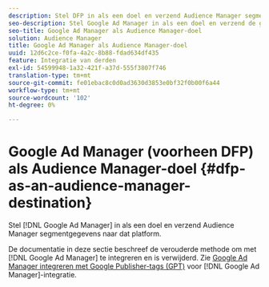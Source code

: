 ```yaml
---
description: Stel DFP in als een doel en verzend Audience Manager segmentgegevens naar dat platform.
seo-description: Stel Google Ad Manager in als een doel en verzend de gegevens van het Audience Manager segment naar dat platform.
seo-title: Google Ad Manager als Audience Manager-doel
solution: Audience Manager
title: Google Ad Manager als Audience Manager-doel
uuid: 12d6c2ce-f0fa-4a2c-8b88-fdad634df435
feature: Integratie van derden
exl-id: 54599948-1a32-421f-a37d-555f3807f746
translation-type: tm+mt
source-git-commit: fe01ebac8c0d0ad3630d3853e0bf32f0b00f6a44
workflow-type: tm+mt
source-wordcount: '102'
ht-degree: 0%

---
```


# Google Ad Manager (voorheen DFP) als Audience Manager-doel {#dfp-as-an-audience-manager-destination}

Stel [!DNL Google Ad Manager] in als een doel en verzend Audience Manager segmentgegevens naar dat platform.

De documentatie in deze sectie beschreef de verouderde methode om met [!DNL Google Ad Manager] te integreren en is verwijderd. Zie [Google Ad Manager integreren met Google Publisher-tags (GPT)](../integration/gpt-aam-destination/gpt-aam-requirements.md) voor [!DNL Google Ad Manager]-integratie.

